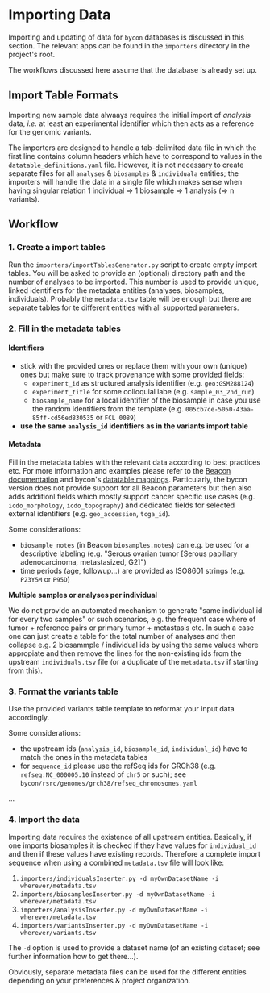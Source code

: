 # Importing Data

Importing and updating of data for `bycon` databases is discussed in
this section. The relevant apps can be found in the `importers` directory
in the project's root.

The workflows discussed here assume that the database is already set up.

## Import Table Formats

Importing new sample data alwaays requires the initial import of
_analysis_ data, _i.e._ at least an experimental identifier which then acts as
a reference for the genomic variants.

The importers are designed to handle a tab-delimited data file
in which the first line contains column headers which have to correspond
to values in the `datatable_definitions.yaml` file. However, it is not necessary to
create separate files for all `analyses` & `biosamples` & `individuala`
entities; the importers will handle the data in a single file
which makes sense when having singular relation 1 individual => 1 biosample => 1 analysis (=> n variants).

## Workflow

### 1. Create a import tables

Run the `importers/importTablesGenerator.py` script to create empty import tables.
You will be asked to provide an (optional) directory path and the number of analyses
to be imported. This number is used to provide unique, linked identifiers for the
metadata entities (analyses, biosamples, individuals). Probably the `metadata.tsv`
table will be enough but there are separate tables for te different entities with
all supported parameters.

### 2. Fill in the metadata tables

#### Identifiers

* stick with the provided ones or replace them with your own (unique) ones but
  make sure to track provenance with some provided fields:
    - `experiment_id` as structured analysis identifier (e.g. `geo:GSM288124`)
    - `experiment_title` for some colloquial labe (e.g. `sample_03_2nd_run`)
    - `biosample_name` for a local identifier of the biosample in case you use the
      random identifiers from the template (e.g. `005cb7ce-5050-43aa-85ff-cd56ed830535` or `FCL 0089`)
* **use the same `analysis_id` identifiers as in the variants import table**

#### Metadata

Fill in the metadata tables with the relevant data according to best practices etc.
For more information and examples please refer to the
[Beacon documentation](https://docs.genomebeacons.org/model/) and bycon's
[datatable mappings](). Particularly, the bycon version does not provide support for
all Beacon parameters but then also adds additionl fields which mostly support
cancer specific use cases (e.g. `icdo_morphology`, `icdo_topography`) and dedicated
fields for selected external identifiers (e.g. `geo_accession`, `tcga_id`).

Some considerations:

* `biosample_notes` (in Beacon `biosamples.notes`) can e.g. be used for a descriptive
  labeling (e.g. "Serous ovarian tumor [Serous papillary adenocarcinoma, metastasized, G2]")
* time periods (age, followup...) are provided as ISO8601 strings (e.g. `P23Y5M` or `P95D`)

**Multiple samples or analyses per individual**

We do not provide an automated mechanism to generate "same individual id for every
two samples" or such scenarios, e.g. the frequent case where of tumor + reference pairs
or primary tumor + metastasis etc. In such a case one can just create a table for the
total number of analyses and then collapse e.g. 2 biosammple / individual ids by 
using the same values where appropiate and then remove the lines for the non-existing
ids from the upstream `individuals.tsv` file (or a duplicate of the `metadata.tsv` if
starting from this).


### 3. Format the variants table

Use the provided variants table template to reformat your input data accordingly.

Some considerations:

* the upstream ids (`analysis_id`, `biosample_id`, `individual_id`) have to match the
  ones in the metadata tables
* for `sequence_id` please use the refSeq ids for GRCh38 (e.g. `refseq:NC_000005.10`
instead of `chr5` or such); see `bycon/rsrc/genomes/grch38/refseq_chromosomes.yaml`

...

### 4. Import the data

Importing data requires the existence of all upstream entities. Basically, if one
imports biosamples it is checked if they have values for `individual_id` and then if
these values have existing records. Therefore a complete import sequence when using a
combined `metadata.tsv` file will look like:

1. `importers/individualsInserter.py -d myOwnDatasetName -i wherever/metadata.tsv`
2. `importers/biosamplesInserter.py -d myOwnDatasetName -i wherever/metadata.tsv`
3. `importers/analysisInserter.py -d myOwnDatasetName -i wherever/metadata.tsv`
4. `importers/variantsInserter.py -d myOwnDatasetName -i wherever/variants.tsv`

The `-d` option is used to provide a dataset name (of an existing dataset; see
further information how to get there...).

Obviously, separate metadata files can be used for the different entities depending
on your preferences & project organization.



